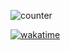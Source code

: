 
![counter](https://moe-counter.glitch.me/get/@zeroxkitakitsune?theme=asoul)

[![wakatime](https://wakatime.com/badge/user/097f7e9b-b685-467f-b0c3-c17f09a1071f.svg?style=social)](https://wakatime.com/@097f7e9b-b685-467f-b0c3-c17f09a1071f)
<!--
**zeroxkitakitsune/zeroxkitakitsune** is a ✨ _special_ ✨ repository because its `README.md` (this file) appears on your GitHub profile.

Here are some ideas to get you started:

- 🔭 I’m currently working on ...
- 🌱 I’m currently learning ...
- 👯 I’m looking to collaborate on ...
- 🤔 I’m looking for help with ...
- 💬 Ask me about ...
- 📫 How to reach me: ...
- 😄 Pronouns: ...
- ⚡ Fun fact: ...
-->
